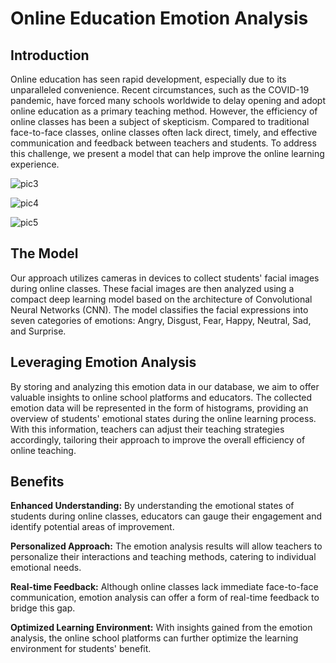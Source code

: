 # Online Education Emotion Analysis
## Introduction
Online education has seen rapid development, especially due to its unparalleled convenience. Recent circumstances, such as the COVID-19 pandemic, have forced many schools worldwide to delay opening and adopt online education as a primary teaching method. However, the efficiency of online classes has been a subject of skepticism. Compared to traditional face-to-face classes, online classes often lack direct, timely, and effective communication and feedback between teachers and students. To address this challenge, we present a model that can help improve the online learning experience.

![pic3](https://github.com/NextIn035846/Sentimental_Analysis/assets/72642100/4042d0b1-f0b9-4674-b044-7f669a7acd78)

![pic4](https://github.com/NextIn035846/Sentimental_Analysis/assets/72642100/9550660b-4d3b-4dfa-b8e2-9f278989eae8)

![pic5](https://github.com/NextIn035846/Sentimental_Analysis/assets/72642100/6f0e384c-17ad-4a51-82e4-d8dfb297280b)


## The Model
Our approach utilizes cameras in devices to collect students' facial images during online classes. These facial images are then analyzed using a compact deep learning model based on the architecture of Convolutional Neural Networks (CNN). The model classifies the facial expressions into seven categories of emotions: Angry, Disgust, Fear, Happy, Neutral, Sad, and Surprise.

## Leveraging Emotion Analysis
By storing and analyzing this emotion data in our database, we aim to offer valuable insights to online school platforms and educators. The collected emotion data will be represented in the form of histograms, providing an overview of students' emotional states during the online learning process. With this information, teachers can adjust their teaching strategies accordingly, tailoring their approach to improve the overall efficiency of online teaching.

## Benefits
**Enhanced Understanding:** By understanding the emotional states of students during online classes, educators can gauge their engagement and identify potential areas of improvement.

**Personalized Approach:** The emotion analysis results will allow teachers to personalize their interactions and teaching methods, catering to individual emotional needs.

**Real-time Feedback:** Although online classes lack immediate face-to-face communication, emotion analysis can offer a form of real-time feedback to bridge this gap.

**Optimized Learning Environment:** With insights gained from the emotion analysis, the online school platforms can further optimize the learning environment for students' benefit.
